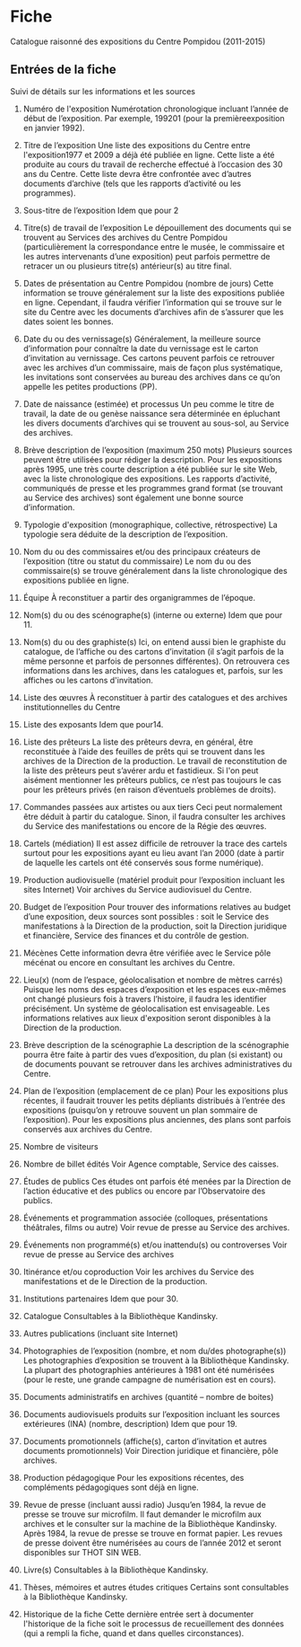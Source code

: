 # Fiche

Catalogue raisonné des expositions du Centre Pompidou (2011-2015)

## Entrées de la fiche 

Suivi de détails sur les informations et les sources 

1. Numéro de l'exposition
   Numérotation chronologique incluant l’année de début de l’exposition. 
   Par exemple, 199201 (pour la premièreexposition en janvier 1992).

   <!-- A. Titre de l'exposition-->
   
2. Titre de l’exposition 
      Une liste des expositions du Centre entre l'exposition1977 et 2009 a déjà été publiée en ligne. 
      Cette liste a été produite au cours du travail de recherche effectué à l’occasion des 30 ans du Centre. Cette liste devra être confrontée avec d’autres documents d’archive (tels que les rapports d’activité ou les programmes).

 4. Sous-titre de l’exposition
    Idem que pour 2

 5. Titre(s) de travail de l’exposition
       Le dépouillement des documents qui se trouvent au Services des archives du Centre Pompidou (particulièrement la correspondance entre le musée, le commissaire et les autres intervenants d’une exposition) peut parfois permettre de retracer un ou plusieurs titre(s) antérieur(s) au titre final.

       <!-- B. Temporalité-->
       
5. Dates de présentation au Centre Pompidou (nombre de jours) 
   Cette information se trouve généralement sur la liste des expositions publiée en ligne.
   Cependant, il faudra vérifier l’information qui se trouve sur le site du Centre avec les documents d’archives afin de s’assurer que
   les dates soient les bonnes.

6. Date du ou des vernissage(s)
     Généralement, la meilleure source d’information pour connaître la date du vernissage est le carton d’invitation au vernissage. Ces cartons peuvent parfois ce retrouver avec les archives d’un commissaire, mais de façon plus systématique, les invitations sont
       conservées au bureau des archives dans ce qu’on appelle les petites productions (PP).

7. Date de naissance (estimée) et processus
   Un peu comme le titre de travail, la date de ou genèse naissance sera déterminée en épluchant les divers documents d’archives qui se trouvent au sous-sol, au Service des archives.

   <!-- C. Description de l'exposition-->

8. Brève description de l’exposition (maximum 250 mots)
      Plusieurs sources peuvent être utilisées pour rédiger la description. Pour les expositions après 1995, une très courte description a été publiée sur le site Web, avec la liste chronologique des
      expositions. Les rapports d’activité, communiqués de presse et les programmes grand format (se trouvant au Service des archives) sont également une bonne source d’information. 

9. Typologie d'exposition (monographique, collective, rétrospective)
      La typologie sera déduite de la description de l’exposition.

      <!-- D. Équipe -->

10. Nom du ou des commissaires et/ou des principaux créateurs de l’exposition (titre ou statut du commissaire)
       Le nom du ou des commissaire(s) se trouve généralement dans la liste chronologique des expositions publiée en ligne.

11. Équipe
       À reconstituer a partir des organigrammes de l’époque.

  12. Nom(s) du ou des scénographe(s) (interne ou externe)
        Idem que pour 11.

  13. Nom(s) du ou des graphiste(s)
        Ici, on entend aussi bien le graphiste du catalogue, de l’affiche ou des cartons d’invitation (il s’agit parfois de la même personne et parfois de personnes différentes). On retrouvera ces  informations dans les archives, dans les catalogues et, parfois, sur les affiches ou les cartons d'invitation.

        <!-- E. Contenu -->

14. Liste des œuvres
       À reconstituer à partir des catalogues et des archives institutionnelles du Centre

15. Liste des exposants
       Idem que pour14. 

16. Liste des prêteurs
       La liste des prêteurs devra, en général, être reconstituée à l’aide des feuilles de prêts qui se trouvent dans les archives de la Direction de la production. Le travail de reconstitution de la liste des prêteurs peut s’avérer ardu et fastidieux. Si l'on peut aisément mentionner les prêteurs publics, ce n’est pas toujours le cas pour les prêteurs privés (en raison d’éventuels
       problèmes de droits).

   17. Commandes passées aux artistes ou aux tiers
        Ceci peut normalement être déduit à partir du catalogue. Sinon, il faudra consulter les archives du Service des manifestations ou encore de la Régie des œuvres.

   18. Cartels (médiation) 
        Il est assez difficile de retrouver la trace des cartels surtout pour les expositions ayant eu lieu avant l’an 2000 (date à partir de laquelle les cartels ont été conservés sous forme numérique).

   19. Production audiovisuelle (matériel produit pour l’exposition incluant les sites Internet)
        Voir archives du Service audiovisuel du Centre.

        <!-- D. Aspect financier-->

   20. Budget de l’exposition 
        Pour trouver des informations relatives au budget d’une exposition, deux sources sont     possibles : soit le Service des manifestations à la Direction de la production, soit la Direction juridique et financière, Service des finances et du contrôle de gestion.

  21. Mécènes
        Cette information devra être vérifiée avec le Service pôle mécénat ou encore en
         consultant les archives du Centre. 

        <!-- G. Emplacement et forme de l'exposition-->

22. Lieu(x) (nom de l’espace, géolocalisation et nombre de mètres carrés)
       Puisque les noms des espaces d’exposition et les espaces eux-mêmes ont changé plusieurs fois à travers l’histoire, il faudra les identifier précisément. Un système de géolocalisation est envisageable. Les informations relatives aux lieux d'exposition seront disponibles à la Direction de la production.

   23. Brève description de la scénographie
        La description de la scénographie pourra être faite à partir des vues d’exposition, du plan (si existant) ou de documents pouvant se retrouver dans les archives administratives du Centre.

 24. Plan de l’exposition (emplacement de ce plan) 
        Pour les expositions plus récentes, il faudrait trouver les petits dépliants distribués à l’entrée des expositions (puisqu’on y retrouve souvent un plan sommaire de l’exposition). Pour les expositions plus anciennes, des plans sont parfois conservés aux archives du Centre.

        <!-- H. Visiteurs-->

 25. Nombre de visiteurs

 26. Nombre de billet édités
   Voir Agence comptable, Service des caisses.
     
 27. Études de publics
     Ces études ont parfois été menées par la Direction de l’action éducative et des publics ou encore par l’Observatoire des publics.

     <!--  I. Événements--> 

28. Événements et programmation associée (colloques, présentations théâtrales, films ou
       autre)
    Voir revue de presse au Service des archives.

29. Événements non programmé(s) et/ou inattendu(s) ou controverses
    Voir revue de presse au Service des archives

    <!-- J. Itinérance et collaborations-->

30. Itinérance et/ou coproduction 
    Voir les archives du Service des manifestations et de le Direction de la production.

31. Institutions partenaires 
    Idem que pour 30.

    <!-- K. Documents textuels et iconographiques  -->

32. Catalogue
    Consultables à la Bibliothèque Kandinsky.

   33. Autres publications (incluant site Internet)

   34. Photographies de l’exposition (nombre, et nom du/des photographe(s))
       Les photographies d’exposition se trouvent à la Bibliothèque Kandinsky. La plupart des
        photographies antérieures à 1981 ont été numérisées (pour le reste, une grande
        campagne de numérisation est en cours).

       <!-- L. Archives-->

35. Documents administratifs en archives (quantité – nombre de boites)

    <!--M. Archives audiovisuelles -->  

36. Documents audiovisuels produits sur l’exposition incluant les sources extérieures (INA) (nombre, description)
    Idem que pour 19.

    <!-- N. Autres aources d'information--> 

37. Documents promotionnels (affiche(s), carton d’invitation et autres documents promotionnels)
    Voir Direction juridique et financière, pôle archives.

38. Production pédagogique
    Pour les expositions récentes, des compléments pédagogiques sont déjà en ligne.

39. Revue de presse (incluant aussi radio)
    Jusqu’en 1984, la revue de presse se trouve sur microfilm. Il faut demander le microfilm aux archives et le consulter sur la machine de la Bibliothèque Kandinsky. Après 1984, la revue de presse se trouve en format papier. Les revues de presse doivent être numérisées au cours de l’année 2012 et seront disponibles sur THOT SIN WEB.

40. Livre(s)
    Consultables à la Bibliothèque Kandinsky.

41. Thèses, mémoires et autres études critiques 
    Certains sont consultables à la Bibliothèque Kandinsky.

    <!-- O. Constitution de la Fiche -->

42. Historique de la fiche
    Cette dernière entrée sert à documenter l'historique de la fiche soit le processus de recueillement des données (qui a rempli la fiche, quand et dans quelles circonstances).